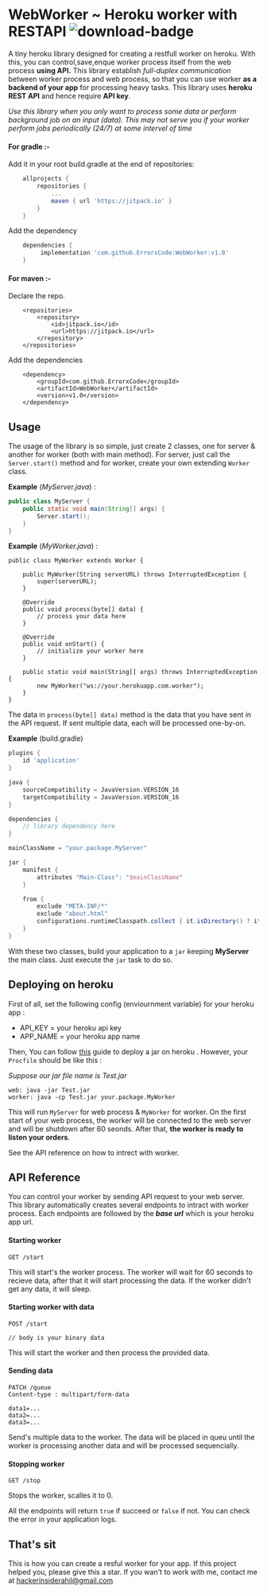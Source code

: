 # WebWorker ~ Heroku worker with RESTAPI ![download-badge](https://jitpack.io/v/ErrorxCode/WebWorker/month.svg)

A tiny heroku library designed for creating a restfull worker on heroku. With this, you can control,save,enque worker process itself from the web process **using API.** This library establish *full-duplex communication* between worker process and web process, so that you can use worker **as a backend of your app** for processing heavy tasks. This library uses **heroku REST API** and hence require **API key**.

*Use this library when you only want to process some data or perform background job on an input (data). This may not serve you if your worker perform jobs periodically (24/7) at some intervel of time*


#### For gradle :-

Add it in your root build.gradle at the end of repositories:

```groovy
	allprojects {
		repositories {
			...
			maven { url 'https://jitpack.io' }
		}
	}
```

Add the dependency

```groovy
	dependencies {
	     implementation 'com.github.ErrorxCode:WebWorker:v1.0'
	}
```

#### For maven :-

Declare the repo.

```markup
	<repositories>
		<repository>
		    <id>jitpack.io</id>
		    <url>https://jitpack.io</url>
		</repository>
	</repositories>
```

Add the dependencies

```markup
	<dependency>
	    <groupId>com.github.ErrorxCode</groupId>
	    <artifactId>WebWorker</artifactId>
	    <version>v1.0</version>
	</dependency>
```

## Usage

The usage of the library is so simple, just create 2 classes, one for server & another for worker (both with main method). For server, just call the `Server.start()` method and for worker, create your own extending `Worker` class.

**Example** (*MyServer.java*) :

```java
public class MyServer {
    public static void main(String[] args) {
        Server.start();
    }
}
```

**Example** (*MyWorker.java*) :

```
public class MyWorker extends Worker {
    
    public MyWorker(String serverURL) throws InterruptedException {
        super(serverURL);
    }

    @Override
    public void process(byte[] data) {
        // process your data here
    }

    @Override
    public void onStart() {
        // initialize your worker here
    }

    public static void main(String[] args) throws InterruptedException {
        new MyWorker("ws://your.herokuapp.com.worker");
    }
}
```

The data in `process(byte[] data)` method is the data that you have sent in the API request. If sent multiple data, each will be processed one-by-on.

**Example** (build.gradle)

```groovy
plugins {
    id 'application'
}

java {
    sourceCompatibility = JavaVersion.VERSION_16
    targetCompatibility = JavaVersion.VERSION_16
}

dependencies {
    // library dependency here
}

mainClassName = "your.package.MyServer"

jar {
    manifest {
        attributes "Main-Class": "$mainClassName"
    }

    from {
        exclude "META-INF/*"
        exclude "about.html"
        configurations.runtimeClasspath.collect { it.isDirectory() ? it : zipTree(it) }
    }
}
```

With these two classes, build your application to a `jar` keeping **MyServer** the main class. Just execute the `jar` task to do so.



## Deploying on heroku

First of all, set the following config (enviournment variable) for your heroku app :

- API_KEY = your heroku api key
- APP_NAME = your heroku app name

Then, You can follow [this](https://devcenter.heroku.com/articles/deploying-executable-jar-files) guide to deploy a jar on heroku . However, your `Procfile` should be like this :

*Suppose our jar file name is Test.jar*

```
web: java -jar Test.jar
worker: java -cp Test.jar your.package.MyWorker
```

This will run `MyServer` for web process & `MyWorker` for worker. On the first start of your web process, the worker will be connected to the web server and will be shutdown after 60 seonds. After that, **the worker is ready to listen your orders**.

See the API reference on how to intrect with worker.



## API Reference

You can control your worker by sending API request to your web server. This library automatically creates several endpoints to intract with worker process. Each endpoints are followed by the ***base url*** which is your heroku app url.

#### Starting worker

```http
GET /start
```

This will start's the worker process. The worker will wait for 60 seconds to recieve data, after that it will start processing the data. If the worker didn't get any data, it will sleep.

#### Starting worker with data

```http
POST /start

// body is your binary data
```

This will start the worker and then process the provided data.



#### Sending data

```http
PATCH /queue
Content-type : multipart/form-data

data1=...
data2=...
data3=...
```

Send's multiple data to the worker. The data will be placed in queu until the worker is processing another data and will be processed sequencially.



#### Stopping worker

```http
GET /stop
```

Stops the worker, scalles it to 0.



All the endpoints will return `true` if succeed or `false` if not. You can check the error in your application logs.



## That's sit

This is how you can create a resful worker for your app. If this project helped you, please give this a star. If you wan't to work with me, contact me at hackerinsiderahil@gmail.com

